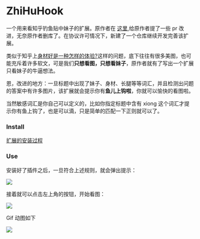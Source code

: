 # ZhiHuHook

一个用来看知乎钓鱼贴中妹子的扩展。原作者在 [这里](https://github.com/xlzd/zhfishhook/pull/3),给原作者提了一些 pr 改进，无奈原作者删库了。在协议许可情况下，新建了一个仓库继续开发完善该扩展。

类似于知乎上[身材好是一种怎样的体验?](https://www.zhihu.com/question/26037846)这样的问题，底下往往有很多美图，也可能充斥着许多软文，可是我们**只想看图，只想看妹子**，原作者就有了写出一个扩展只看妹子的牛逼想法。

恩，改进的地方：一旦标题中出现了妹子、身材、长腿等等词汇，并且检测出问题的答案中有许多图片，该扩展就会提示你有**鱼儿上钩啦**，你就可以愉快的看图啦。

当然敏感词汇是你自己可以定义的，比如你指定标题中含有 xiong 这个词汇才提示你有鱼上钩了，也是可以滴，只是简单的匹配一下正则就可以了。

### Install

[扩展的安装过程](https://github.com/wuchangfeng/ChromeAppDev)

### Use

安装好了插件之后，一旦符合上述规则，就会弹出提示：

![](http://ww3.sinaimg.cn/large/006dXScfjw1f8w90fyd6cj30x70ldag9.jpg)

接着就可以点击左上角的按钮，开始看图：

![](http://ww4.sinaimg.cn/large/006dXScfjw1f8w913og25j30yn0ikdjh.jpg)

Gif 动图如下

![](http://7xrl8j.com1.z0.glb.clouddn.com/aa.gif)

